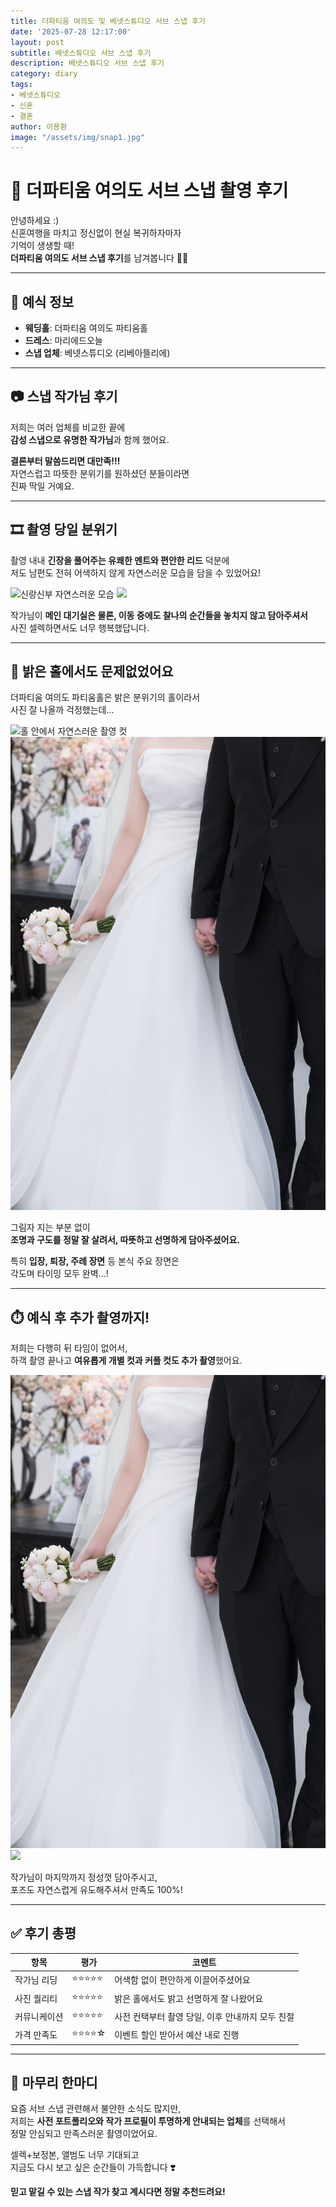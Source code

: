 ```yaml
---
title: 더파티움 여의도 및 베넷스튜디오 서브 스냅 후기
date: '2025-07-28 12:17:00'
layout: post
subtitle: 베넷스튜디오 서브 스냅 후기
description: 베넷스튜디오 서브 스냅 후기
category: diary
tags:
- 베넷스튜디오
- 신혼
- 결혼
author: 이용환
image: "/assets/img/snap1.jpg"
---
```


# 📸 더파티움 여의도 서브 스냅 촬영 후기

안녕하세요 :)  
신혼여행을 마치고 정신없이 현실 복귀하자마자  
기억이 생생할 때!  
**더파티움 여의도 서브 스냅 후기**를 남겨봅니다 💍✨

---

## 💒 예식 정보

- **웨딩홀**: 더파티움 여의도 파티움홀  
- **드레스**: 마리에드오늘  
- **스냅 업체**: 베넷스튜디오 (리베아뜰리에)  

---

## 📷 스냅 작가님 후기

저희는 여러 업체를 비교한 끝에  
**감성 스냅으로 유명한 작가님**과 함께 했어요.  

**결론부터 말씀드리면 대만족!!!**  
자연스럽고 따뜻한 분위기를 원하셨던 분들이라면  
진짜 딱일 거예요.

---

## 🎞️ 촬영 당일 분위기

촬영 내내 **긴장을 풀어주는 유쾌한 멘트와 편안한 리드** 덕분에  
저도 남편도 전혀 어색하지 않게 자연스러운 모습을 담을 수 있었어요!

![신랑신부 자연스러운 모습](/assets/img/snap2.jpg)
![](/assets/img/snap5.jpg)

작가님이 **메인 대기실은 물론, 이동 중에도 찰나의 순간들을 놓치지 않고 담아주셔서**  
사진 셀렉하면서도 너무 행복했답니다.

---

## 🌙 밝은 홀에서도 문제없었어요

더파티움 여의도 파티움홀은 밝은 분위기의 홀이라서  
사진 잘 나올까 걱정했는데...

![홀 안에서 자연스러운 촬영 컷](/assets/img/snap3.jpg)
![](/assets/img/snap4.jpg)

그림자 지는 부분 없이  
**조명과 구도를 정말 잘 살려서, 따뜻하고 선명하게 담아주셨어요.**

특히 **입장, 퇴장, 주례 장면** 등 본식 주요 장면은  
각도며 타이밍 모두 완벽...!

---

## ⏱️ 예식 후 추가 촬영까지!

저희는 다행히 뒤 타임이 없어서,  
하객 촬영 끝나고 **여유롭게 개별 컷과 커플 컷도 추가 촬영**했어요.

![예식 후 웨딩 포즈 컷](/assets/img/snap4.jpg)
![](/assets/img/snap6.jpg)

작가님이 마지막까지 정성껏 담아주시고,  
포즈도 자연스럽게 유도해주셔서 만족도 100%!

---

## ✅ 후기 총평

| 항목 | 평가 | 코멘트 |
|------|------|--------|
| 작가님 리딩 | ⭐️⭐️⭐️⭐️⭐️ | 어색함 없이 편안하게 이끌어주셨어요 |
| 사진 퀄리티 | ⭐️⭐️⭐️⭐️⭐️ | 밝은 홀에서도 밝고 선명하게 잘 나왔어요 |
| 커뮤니케이션 | ⭐️⭐️⭐️⭐️⭐️ | 사전 컨택부터 촬영 당일, 이후 안내까지 모두 친절 |
| 가격 만족도 | ⭐️⭐️⭐️⭐️☆ | 이벤트 할인 받아서 예산 내로 진행 |

---

## 💬 마무리 한마디

요즘 서브 스냅 관련해서 불안한 소식도 많지만,  
저희는 **사전 포트폴리오와 작가 프로필이 투명하게 안내되는 업체**를 선택해서  
정말 안심되고 만족스러운 촬영이었어요.

셀렉+보정본, 앨범도 너무 기대되고  
지금도 다시 보고 싶은 순간들이 가득합니다 ❣️

**믿고 맡길 수 있는 스냅 작가 찾고 계시다면 정말 추천드려요!**  